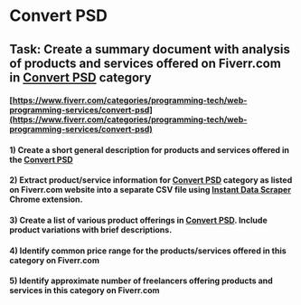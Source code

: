 # Convert PSD
## Task: Create a summary document with analysis of products and services offered on Fiverr.com in [Convert PSD](https://www.fiverr.com/categories/programming-tech/web-programming-services/convert-psd) category
#### [https://www.fiverr.com/categories/programming-tech/web-programming-services/convert-psd](https://www.fiverr.com/categories/programming-tech/web-programming-services/convert-psd)
#### 1) Create a short general description for products and services offered in the [Convert PSD](https://www.fiverr.com/categories/programming-tech/web-programming-services/convert-psd)
#### 2) Extract product/service information for [Convert PSD](https://www.fiverr.com/categories/programming-tech/web-programming-services/convert-psd) category as listed on Fiverr.com website into a separate CSV file using [Instant Data Scraper](https://chrome.google.com/webstore/detail/instant-data-scraper/ofaokhiedipichpaobibbnahnkdoiiah) Chrome extension.
#### 3) Create a list of various product offerings in [Convert PSD](https://www.fiverr.com/categories/programming-tech/web-programming-services/convert-psd). Include product variations with brief descriptions.
#### 4) Identify common price range for the products/services offered in this category on Fiverr.com
#### 5) Identify approximate number of freelancers offering products and services in this category on Fiverr.com
